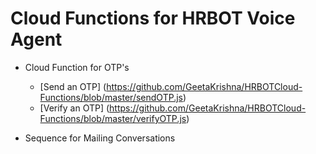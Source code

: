 #                                    Cloud Functions for HRBOT Voice Agent

* Cloud Function for OTP's
  * [Send an OTP] (https://github.com/GeetaKrishna/HRBOTCloud-Functions/blob/master/sendOTP.js)
  * [Verify an OTP] (https://github.com/GeetaKrishna/HRBOTCloud-Functions/blob/master/verifyOTP.js)
  
* Sequence for Mailing Conversations
